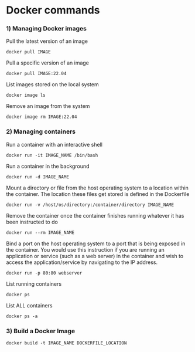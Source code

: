 # Docker commands

### 1) Managing Docker images

Pull the latest version of an image

    docker pull IMAGE

Pull a specific version of an image

    docker pull IMAGE:22.04

List images stored on the local system

    docker image ls

Remove an image from the system

    docker image rm IMAGE:22.04

### 2) Managing containers

Run a container with an interactive shell

    docker run -it IMAGE_NAME /bin/bash

Run a container in the background

    docker run -d IMAGE_NAME

Mount a directory or file from the host operating system to a location within the container. The location these files get stored is defined in the Dockerfile

    docker run -v /host/os/directory:/container/directory IMAGE_NAME

Remove the container once the container finishes running whatever it has been instructed to do

    docker run --rm IMAGE_NAME

Bind a port on the host operating system to a port that is being exposed in the container. You would use this instruction if you are running an application or service (such as a web server) in the container and wish to access the application/service by navigating to the IP address.

    docker run -p 80:80 webserver

List running containers

    docker ps

List ALL containers

    docker ps -a

### 3) Build a Docker Image

    docker build -t IMAGE_NAME DOCKERFILE_LOCATION

